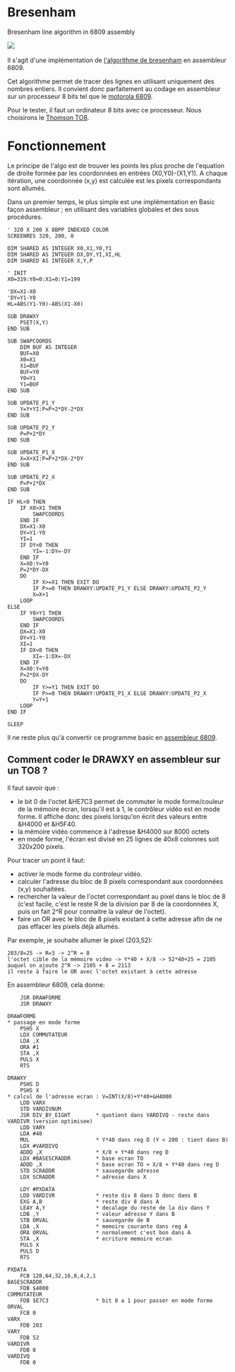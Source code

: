 # Bresenham
Bresenham line algorithm in 6809 assembly

![](Animation.gif)
<a href="https://github.com/rodolphe74/bresenham/blob/main/Animation.gif"><img src="https://github.com/rodolphe74/bresenham/blob/main/Animation.gif" title=""/></a>


Il s'agit d'une implémentation de [l'algorithme de bresenham](https://en.wikipedia.org/wiki/Bresenham%27s_line_algorithm) en assembleur 6809.

Cet algorithme permet de tracer des lignes en utilisant uniquement des nombres entiers. Il convient donc parfaitement au codage en assembleur sur un processeur 8 bits tel que le [motorola 6809](https://fr.wikipedia.org/wiki/Motorola_6809).

Pour le tester, il faut un ordinateur 8 bits avec ce processeur. Nous choisirons le [Thomson TO8](https://fr.wikipedia.org/wiki/Thomson_TO8).

# Fonctionnement
Le principe de l'algo est de trouver les points les plus proche de l'equation de droite formée par les coordonnées en entrées (X0,Y0)-(X1,Y1).
A chaque itération, une coordonnée (x,y) est calculée est les pixels correspondants sont allumés.

Dans un premier temps, le plus simple est une implémentation en Basic façon assembleur ; en utilisant des variables globales et des sous procédures.
  
```
' 320 X 200 X 8BPP INDEXED COLOR
SCREENRES 320, 200, 8

DIM SHARED AS INTEGER X0,X1,Y0,Y1
DIM SHARED AS INTEGER DX,DY,YI,XI,HL
DIM SHARED AS INTEGER X,Y,P

' INIT
X0=319:Y0=0:X1=0:Y1=199

'DX=X1-X0
'DY=Y1-Y0
HL=ABS(Y1-Y0)-ABS(X1-X0)

SUB DRAWXY
    PSET(X,Y)
END SUB

SUB SWAPCOORDS
    DIM BUF AS INTEGER
    BUF=X0
    X0=X1
    X1=BUF
    BUF=Y0
    Y0=Y1
    Y1=BUF
END SUB

SUB UPDATE_P1_Y
    Y=Y+YI:P=P+2*DY-2*DX
END SUB

SUB UPDATE_P2_Y
    P=P+2*DY
END SUB

SUB UPDATE_P1_X
    X=X+XI:P=P+2*DX-2*DY
END SUB

SUB UPDATE_P2_X
    P=P+2*DX
END SUB

IF HL<0 THEN
    IF X0>X1 THEN
        SWAPCOORDS
    END IF
    DX=X1-X0
    DY=Y1-Y0
    YI=1
    IF DY<0 THEN
        YI=-1:DY=-DY
    END IF
    X=X0:Y=Y0
    P=2*DY-DX
    DO
        IF X>=X1 THEN EXIT DO
        IF P>=0 THEN DRAWXY:UPDATE_P1_Y ELSE DRAWXY:UPDATE_P2_Y
        X=X+1
    LOOP
ELSE
    IF Y0>Y1 THEN
        SWAPCOORDS
    END IF
    DX=X1-X0
    DY=Y1-Y0
    XI=1
    IF DX<0 THEN
        XI=-1:DX=-DX
    END IF
    X=X0:Y=Y0
    P=2*DX-DY
    DO
        IF Y>=Y1 THEN EXIT DO
        IF P>=0 THEN DRAWXY:UPDATE_P1_X ELSE DRAWXY:UPDATE_P2_X
        Y=Y+1
    LOOP  
END IF

SLEEP
```

Il ne reste plus qu'à convertir ce programme basic en [assembleur 6809](https://github.com/rodolphe74/bresenham/blob/main/bresenham.ass).


## Comment coder le DRAWXY en assembleur sur un TO8 ?
Il faut savoir que :
- le bit 0 de l'octet &HE7C3 permet de commuter le mode forme/couleur de la mémoire écran, lorsqu'il est à 1, le contrôleur vidéo est en mode forme. Il affiche donc des pixels lorsqu'on écrit des valeurs entre &H4000 et &H5F40.
- la mémoire vidéo commence à l'adresse &H4000 sur 8000 octets
- en mode forme, l'écran est divisé en 25 lignes de 40x8 colonnes soit 320x200 pixels.

Pour tracer un point il faut:
- activer le mode forme du controleur vidéo.
- calculer l'adresse du bloc de 8 pixels correspondant aux coordonnées (x,y) souhaitées.
- rechercher la valeur de l'octet correspondant au pixel dans le bloc de 8 (c'est facile, c'est le reste R de la division par 8 de la coordonnées X, puis on fait 2^R pour connaitre la valeur de l'octet).
- faire un OR avec le bloc de 8 pixels existant à cette adresse afin de ne pas effacer les pixels déjà allumés.

Par exemple, je souhaite allumer le pixel (203,52):
```
203/8=25 -> R=3 -> 2^R = 8
l'octet cible de la mémoire video -> Y*40 + X/8 -> 52*40+25 = 2105
auquel on ajoute 2^R -> 2105 + 8 = 2113
il reste à faire le OR avec l'octet existant à cette adresse
```

En assembleur 6809, cela donne:

```
    JSR DRAWFORME
    JSR DRAWXY

DRAWFORME
* passage en mode forme
    PSHS X
    LDX COMMUTATEUR
    LDA ,X
    ORA #1
    STA ,X
    PULS X
    RTS

DRAWXY
    PSHS D
    PSHS X
* calcul de l'adresse ecran : V=INT(X/8)+Y*40+&H4000
    LDD VARX
    STD VARDIVNUM
    JSR DIV_BY_EIGHT        * quotient dans VARDIVQ - reste dans VARDIVR (version optimisee)
    LDD VARY
    LDA #40
    MUL                     * Y*40 dans reg D (Y < 200 : tient dans B)
    LDX #VARDIVQ
    ADDD ,X                 * X/8 + Y*40 dans reg D
    LDX #BASESCRADDR        * base ecran TO
    ADDD ,X                 * base ecran TO + X/8 + Y*40 dans reg D
    STD SCRADDR             * sauvegarde adresse
    LDX SCRADDR             * adresse dans X

    LDY #PXDATA
    LDD VARDIVR             * reste div 8 dans D donc dans B
    EXG A,B                 * reste div 8 dans A
    LEAY A,Y                * decalage du reste de la div dans Y
    LDB ,Y                  * valeur adresse Y dans B
    STB ORVAL               * sauvegarde de B
    LDA ,X                  * memoire courante dans reg A
    ORA ORVAL               * normalement c'est bon dans A
    STA ,X                  * ecriture memoire ecran
    PULS X
    PULS D
    RTS
  
PXDATA
    FCB 128,64,32,16,8,4,2,1
BASESCRADDR
    FDB $4000
COMMUTATEUR
    FDB $E7C3               * bit 0 a 1 pour passer en mode forme
ORVAL
    FCB 0
VARX
    FDB 203
VARY
    FDB 52
VARDIVR
    FDB 0
VARDIVQ
    FDB 0
```

